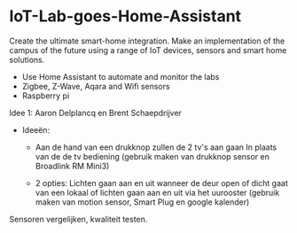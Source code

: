 # IoT-Lab-goes-Home-Assistant
Create the ultimate smart-home integration.
Make an implementation of the campus of the future using a range of IoT devices, sensors and smart home solutions.

- Use Home Assistant to automate and monitor the labs
- Zigbee, Z-Wave, Aqara and Wifi sensors
- Raspberry pi

Idee 1: Aaron Delplancq en Brent Schaepdrijver


- Ideeën:
    - Aan de hand van een drukknop zullen de 2 tv's aan gaan In plaats van de de tv bediening (gebruik maken van drukknop sensor en Broadlink RM Mini3)
    
    -  2 opties: Lichten gaan aan en uit wanneer de deur open of dicht gaat van een lokaal of lichten gaan aan en uit via het uurooster (gebruik maken van motion sensor, Smart Plug en google kalender)



Sensoren vergelijken, kwaliteit testen.
